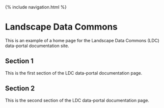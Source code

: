
{% include navigation.html %}

# Landscape Data Commons

This is an example of a home page for the Landscape Data Commons (LDC) data-portal documentation site.

## Section 1

This is the first section of the LDC data-portal documentation page.

## Section 2 

This is the second section of the LDC data-portal documentation page.
